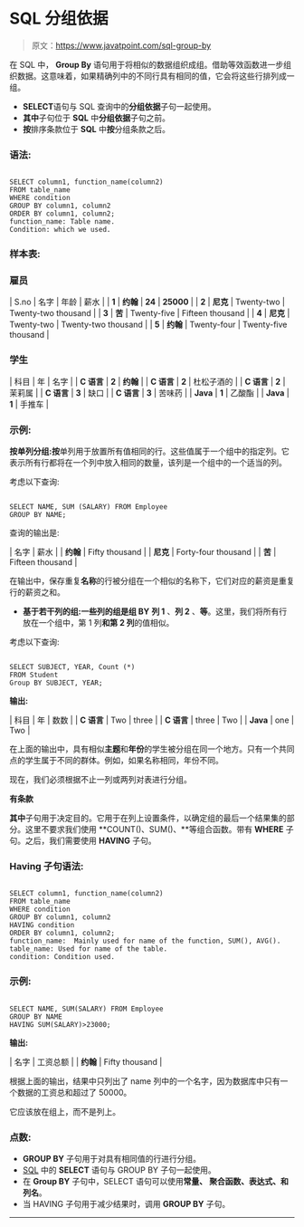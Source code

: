 # SQL 分组依据

> 原文：<https://www.javatpoint.com/sql-group-by>

在 SQL 中， **Group By** 语句用于将相似的数据组织成组。借助等效函数进一步组织数据。这意味着，如果精确列中的不同行具有相同的值，它会将这些行排列成一组。

*   **SELECT**语句与 SQL 查询中的**分组依据**子句一起使用。
*   **其中**子句位于 **SQL** 中**分组依据**子句之前。
*   **按**排序条款位于 **SQL** 中**按**分组条款之后。

### 语法:

```

SELECT column1, function_name(column2)
FROM table_name
WHERE condition
GROUP BY column1, column2
ORDER BY column1, column2;
function_name: Table name.
Condition: which we used.

```

### 样本表:

### 雇员

| S.no | 名字 | 年龄 | 薪水 |
| **1** | **约翰** | **24** | **25000** |
| **2** | **尼克** | Twenty-two | Twenty-two thousand |
| **3** | **苦** | Twenty-five | Fifteen thousand |
| **4** | **尼克** | Twenty-two | Twenty-two thousand |
| **5** | **约翰** | Twenty-four | Twenty-five thousand |

### 学生

| 科目 | 年 | 名字 |
| **C 语言** | **2** | **约翰** |
| **C 语言** | **2** | 杜松子酒的 |
| **C 语言** | **2** | 茉莉属 |
| **C 语言** | **3** | 缺口 |
| **C 语言** | **3** | 苦味药 |
| **Java** | **1** | 乙酸酯 |
| **Java** | **1** | 手推车 |

### 示例:

**按单列分组:按**单列用于放置所有值相同的行。这些值属于一个组中的指定列。它表示所有行都将在一个列中放入相同的数量，该列是一个组中的一个适当的列。

考虑以下查询:

```

SELECT NAME, SUM (SALARY) FROM Employee
GROUP BY NAME;

```

查询的输出是:

| 名字 | 薪水 |
| **约翰** | Fifty thousand |
| **尼克** | Forty-four thousand |
| **苦** | Fifteen thousand |

在输出中，保存重复**名称**的行被分组在一个相似的名称下，它们对应的薪资是重复行的薪资之和。

*   **基于若干列的组:**一些列的组是**组 BY** **列 1** 、**列 2** 、**等**。这里，我们将所有行放在一个组中，第 1 列**和第 2 列**的值相似。

考虑以下查询:

```

SELECT SUBJECT, YEAR, Count (*)
FROM Student
Group BY SUBJECT, YEAR;

```

**输出:**

| 科目 | 年 | 数数 |
| **C 语言** | Two | three |
| **C 语言** | three | Two |
| **Java** | one | Two |

在上面的输出中，具有相似**主题**和**年份**的学生被分组在同一个地方。只有一个共同点的学生属于不同的群体。例如，如果名称相同，年份不同。

现在，我们必须根据不止一列或两列对表进行分组。

**有条款**

**其中**子句用于决定目的。它用于在列上设置条件，以确定组的最后一个结果集的部分。这里不要求我们使用 **COUNT()、SUM()、**等组合函数。带有 **WHERE** 子句。之后，我们需要使用 **HAVING** 子句。

### Having 子句语法:

```

SELECT column1, function_name(column2)
FROM table_name
WHERE condition
GROUP BY column1, column2
HAVING condition
ORDER BY column1, column2;
function_name:  Mainly used for name of the function, SUM(), AVG().
table_name: Used for name of the table.
condition: Condition used.

```

### 示例:

```

SELECT NAME, SUM(SALARY) FROM Employee 
GROUP BY NAME
HAVING SUM(SALARY)>23000; 

```

**输出:**

| 名字 | 工资总额 |
| **约翰** | Fifty thousand |

根据上面的输出，结果中只列出了 name 列中的一个名字，因为数据库中只有一个数据的工资总和超过了 50000。

它应该放在组上，而不是列上。

### 点数:

*   **GROUP BY** 子句用于对具有相同值的行进行分组。
*   [SQL](https://www.javatpoint.com/sql-tutorial) 中的 **SELECT** 语句与 GROUP BY 子句一起使用。
*   在 **Group BY** 子句中，SELECT 语句可以使用**常量、** **聚合函数、表达式、**和**列名**。
*   当 HAVING 子句用于减少结果时，调用 **GROUP BY** 子句。

* * *